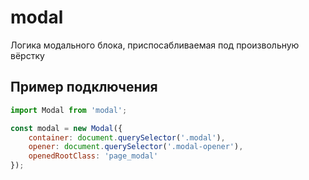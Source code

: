 # modal
Логика модального блока, приспосабливаемая под произвольную вёрстку

## Пример подключения

```js
import Modal from 'modal';

const modal = new Modal({
	container: document.querySelector('.modal'),
	opener: document.querySelector('.modal-opener'),
	openedRootClass: 'page_modal'
});
```